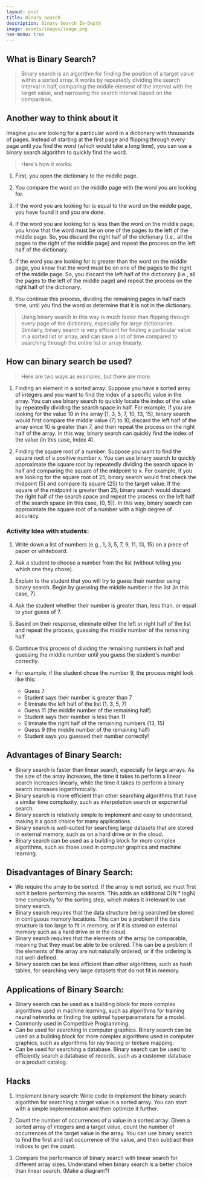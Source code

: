 ```yaml
---
layout: post
title: Binary Search
description: Binary Search In-Depth
image: assets/images/image.png
nav-menu: true
---
```


## What is Binary Search?
> Binary search is an algorithm for finding the position of a target value within a sorted array. It works by repeatedly dividing the search interval in half, comparing the middle element of the interval with the target value, and narrowing the search interval based on the comparison.

## Another way to think about it

Imagine you are looking for a particular word in a dictionary with thousands of pages. Instead of starting at the first page and flipping through every page until you find the word (which would take a long time), you can use a binary search algorithm to quickly find the word.

> Here's how it works:

1. First, you open the dictionary to the middle page.

2. You compare the word on the middle page with the word you are looking for.

3. If the word you are looking for is equal to the word on the middle page, you have found it and you are done.

4. If the word you are looking for is less than the word on the middle page, you know that the word must be on one of the pages to the left of the middle page. So, you discard the right half of the dictionary (i.e., all the pages to the right of the middle page) and repeat the process on the left half of the dictionary.

5. If the word you are looking for is greater than the word on the middle page, you know that the word must be on one of the pages to the right of the middle page. So, you discard the left half of the dictionary (i.e., all the pages to the left of the middle page) and repeat the process on the right half of the dictionary.

6. You continue this process, dividing the remaining pages in half each time, until you find the word or determine that it is not in the dictionary.

> Using binary search in this way is much faster than flipping through every page of the dictionary, especially for large dictionaries. Similarly, binary search is very efficient for finding a particular value in a sorted list or array, and can save a lot of time compared to searching through the entire list or array linearly.

## How can binary search be used?

> Here are two ways as examples, but there are more.

1. Finding an element in a sorted array: Suppose you have a sorted array of integers and you want to find the index of a specific value in the array. You can use binary search to quickly locate the index of the value by repeatedly dividing the search space in half. For example, if you are looking for the value 10 in the array [1, 3, 5, 7, 10, 13, 15], binary search would first compare the middle value (7) to 10, discard the left half of the array since 10 is greater than 7, and then repeat the process on the right half of the array. In this way, binary search can quickly find the index of the value (in this case, index 4).

2. Finding the square root of a number: Suppose you want to find the square root of a positive number x. You can use binary search to quickly approximate the square root by repeatedly dividing the search space in half and comparing the square of the midpoint to x. For example, if you are looking for the square root of 25, binary search would first check the midpoint (5) and compare its square (25) to the target value. If the square of the midpoint is greater than 25, binary search would discard the right half of the search space and repeat the process on the left half of the search space (in this case, [0, 5]). In this way, binary search can approximate the square root of a number with a high degree of accuracy.


### Activity Idea with students:

1. Write down a list of numbers (e.g., 1, 3, 5, 7, 9, 11, 13, 15) on a piece of paper or whiteboard.

2. Ask a student to choose a number from the list (without telling you which one they chose).

3. Explain to the student that you will try to guess their number using binary search. Begin by guessing the middle number in the list (in this case, 7).

4. Ask the student whether their number is greater than, less than, or equal to your guess of 7.

5. Based on their response, eliminate either the left or right half of the list and repeat the process, guessing the middle number of the remaining half.

6. Continue this process of dividing the remaining numbers in half and guessing the middle number until you guess the student's number correctly.

- For example, if the student chose the number 9, the process might look like this:

    - Guess 7
    - Student says their number is greater than 7
    - Eliminate the left half of the list (1, 3, 5, 7)
    - Guess 11 (the middle number of the remaining half)
    - Student says their number is less than 11
    - Eliminate the right half of the remaining numbers (13, 15)
    - Guess 9 (the middle number of the remaining half)
    - Student says you guessed their number correctly!

## Advantages of Binary Search:
- Binary search is faster than linear search, especially for large arrays. As the size of the array increases, the time it takes to perform a linear search increases linearly, while the time it takes to perform a binary search increases logarithmically.
- Binary search is more efficient than other searching algorithms that have a similar time complexity, such as interpolation search or exponential search.
- Binary search is relatively simple to implement and easy to understand, making it a good choice for many applications.
- Binary search is well-suited for searching large datasets that are stored in external memory, such as on a hard drive or in the cloud.
- Binary search can be used as a building block for more complex algorithms, such as those used in computer graphics and machine learning.

## Disadvantages of Binary Search:
- We require the array to be sorted. If the array is not sorted, we must first sort it before performing the search. This adds an additional O(N * logN) time complexity for the sorting step, which makes it irrelevant to use binary search.
- Binary search requires that the data structure being searched be stored in contiguous memory locations. This can be a problem if the data structure is too large to fit in memory, or if it is stored on external memory such as a hard drive or in the cloud.
- Binary search requires that the elements of the array be comparable, meaning that they must be able to be ordered. This can be a problem if the elements of the array are not naturally ordered, or if the ordering is not well-defined.
- Binary search can be less efficient than other algorithms, such as hash tables, for searching very large datasets that do not fit in memory.

## Applications of Binary Search:
- Binary search can be used as a building block for more complex algorithms used in machine learning, such as algorithms for training neural networks or finding the optimal hyperparameters for a model.
- Commonly used in Competitive Programming.
- Can be used for searching in computer graphics. Binary search can be used as a building block for more complex algorithms used in computer graphics, such as algorithms for ray tracing or texture mapping.
- Can be used for searching a database. Binary search can be used to efficiently search a database of records, such as a customer database or a product catalog.

    
    
## Hacks

1. Implement binary search: Write code to implement the binary search algorithm for searching a target value in a sorted array. You can start with a simple implementation and then optimize it further.

2. Count the number of occurrences of a value in a sorted array: Given a sorted array of integers and a target value, count the number of occurrences of the target value in the array. You can use binary search to find the first and last occurrence of the value, and then subtract their indices to get the count.

3. Compare the performance of binary search with linear search for different array sizes. Understand when binary search is a better choice than linear search. (Make a diagram?)















